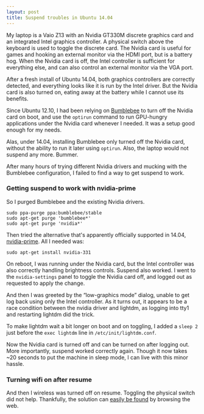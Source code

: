 ```yaml
---
layout: post
title: Suspend troubles in Ubuntu 14.04
---
```


My laptop is a Vaio Z13 with an Nvidia GT330M discrete graphics card
and an integrated Intel graphics controller.  A physical switch above
the keyboard is used to toggle the discrete card.  The Nvidia card is
useful for games and hooking an external monitor via the HDMI port,
but is a battery hog.  When the Nvidia card is off, the Intel
controller is sufficient for everything else, and can also control an
external monitor via the VGA port.

After a fresh install of Ubuntu 14.04, both graphics controllers are
correctly detected, and everything looks like it is run by the Intel
driver.  But the Nvidia card is also turned on, eating away at the
battery while I cannot use its benefits.

Since Ubuntu 12.10, I had been relying on [Bumblebee][] to turn off
the Nvidia card on boot, and use the `optirun` command to run
GPU-hungry applications under the Nvidia card whenever I needed.  It
was a setup good enough for my needs.

Alas, under 14.04, installing Bumblebee only turned off the Nvidia
card, without the ability to run it later using `optirun`.  Also, the
laptop would not suspend any more.  Bummer.

After many hours of trying different Nvidia drivers and mucking with
the Bumblebee configuration, I failed to find a way to get suspend to
work.

### Getting suspend to work with nvidia-prime

So I purged Bumblebee and the existing Nvidia drivers.

    sudo ppa-purge ppa:bumblebee/stable
    sudo apt-get purge 'bumblebee*'
    sudo apt-get purge 'nvidia*'


Then tried the alternative that's apparently officially supported in
14.04, [nvidia-prime][].  All I needed was:

    sudo apt-get install nvidia-331

On reboot, I was running under the Nvidia card, but the Intel
controller was also correctly handling brightness controls.  Suspend
also worked.  I went to the `nvidia-settings` panel to toggle the
Nvidia card off, and logged out as requested to apply the change.

And then I was greeted by the “low-graphics mode” dialog, unable to
get log back using only the Intel controller.  As it turns out, it
appears to be a race condition between the nvidia driver and lightdm,
as logging into tty1 and restarting lightdm did the trick.

To make lightdm wait a bit longer on boot and on toggling, I added a
`sleep 2` just before the `exec lightdm` line in
`/etc/init/lightdm.conf`.

Now the Nvidia card is turned off and can be turned on after logging
out.  More importantly, suspend worked correctly again.  Though it
now takes ~20 seconds to put the machine in sleep mode, I can live
with this minor hassle.

### Turning wifi on after resume

And then I wireless was turned off on resume.  Toggling the physical
switch did not help.  Thankfully, the solution can [easily be found][]
by browsing the web.


[Bumblebee]: https://github.com/Bumblebee-Project/Bumblebee/wiki
[nvidia-prime]: https://wiki.ubuntu.com/X/Config/HybridGraphics
[easily be found]: http://askubuntu.com/questions/452826/wireless-networking-not-working-after-resume-in-ubuntu-14-04
